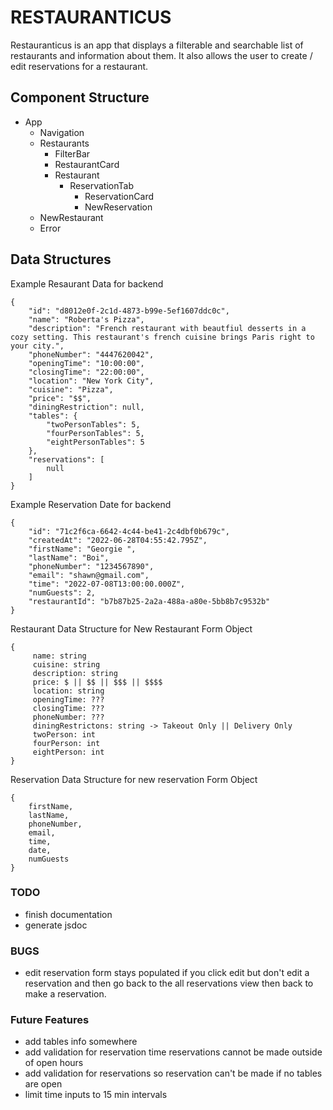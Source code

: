 # RESTAURANTICUS
Restauranticus is an app that displays a filterable and searchable list of restaurants and information about them.  It also allows the user to create / edit reservations for a restaurant.

## Component Structure
- App
    - Navigation
    - Restaurants
        - FilterBar
        - RestaurantCard
        - Restaurant
            - ReservationTab
                - ReservationCard
                - NewReservation
    - NewRestaurant
    - Error

## Data Structures
Example Resaurant Data for backend

```
{
    "id": "d8012e0f-2c1d-4873-b99e-5ef1607ddc0c",
    "name": "Roberta's Pizza",
    "description": "French restaurant with beautfiul desserts in a cozy setting. This restaurant's french cuisine brings Paris right to your city.",
    "phoneNumber": "4447620042",
    "openingTime": "10:00:00",
    "closingTime": "22:00:00",
    "location": "New York City",
    "cuisine": "Pizza",
    "price": "$$",
    "diningRestriction": null,
    "tables": {
        "twoPersonTables": 5,
        "fourPersonTables": 5,
        "eightPersonTables": 5
    },
    "reservations": [
        null
    ]
}
```
Example Reservation Date for backend
```
{
    "id": "71c2f6ca-6642-4c44-be41-2c4dbf0b679c",
    "createdAt": "2022-06-28T04:55:42.795Z",
    "firstName": "Georgie ",
    "lastName": "Boi",
    "phoneNumber": "1234567890",
    "email": "shawn@gmail.com",
    "time": "2022-07-08T13:00:00.000Z",
    "numGuests": 2,
    "restaurantId": "b7b87b25-2a2a-488a-a80e-5bb8b7c9532b"
}
```

Restaurant Data Structure for New Restaurant Form Object
```
{
     name: string
     cuisine: string
     description: string
     price: $ || $$ || $$$ || $$$$
     location: string
     openingTime: ???
     closingTime: ???
     phoneNumber: ???
     diningRestrictons: string -> Takeout Only || Delivery Only
     twoPerson: int
     fourPerson: int
     eightPerson: int
}
```

Reservation Data Structure for new reservation Form Object
```
{
    firstName,
    lastName,
    phoneNumber,
    email,
    time,
    date,
    numGuests
}
```

### TODO
- finish documentation
- generate jsdoc

### BUGS
- edit reservation form stays populated if you click edit but don't edit a reservation and then go back to the all reservations view then back to make a reservation.


### Future Features
- add tables info somewhere
- add validation for reservation time reservations cannot be made outside of open hours
- add validation for reservations so reservation can't be made if no tables are open
- limit time inputs to 15 min intervals



